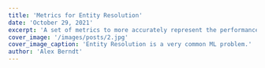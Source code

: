 ```yaml
---
title: 'Metrics for Entity Resolution'
date: 'October 29, 2021'
excerpt: 'A set of metrics to more accurately represent the performance of entity resolution algorithms.'
cover_image: '/images/posts/2.jpg'
cover_image_caption: 'Entity Resolution is a very common ML problem.'
author: 'Alex Berndt'
---
```


<!-- ## Introduction to Entity Resolution

Entity resolution (ER) involves the identification of data-points referring to the same 
item. A typical example is the merging of two databases detailing the same information. 
See [[1]](https://www.districtdatalabs.com/basics-of-entity-resolution) for a more 
detailed problem definition. For the academically inclined, refer to 
[[2]](https://arxiv.org/abs/1905.06397).

In order to explain why the standard metrics such as accuracy, recall and precision are 
not applicable, we need to consider 

![er-diagram](/images/posts/entity_resolution/er_diagram.png)

A typical approach for entity resolution, as proposed in
  [3](), involves considering 

![er-diagram-ml](/images/posts/entity_resolution/er_diagram_ml_inside.png)

# Why Existing Metrics Are Not Representative

The _objective_ of metrics is to quantify the quality
  of an algorithm's prediction compared to a ground truth.

# Newly Proposed Metrics

# References

1. _https://www.districtdatalabs.com/basics-of-entity-resolution_
2. _End-to-End Entity Resolution for Big Data: A Survey_ by Chrisophidis et al. 2019. -->
